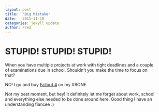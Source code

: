 ```yaml
---
layout: post
title:  "Big Mistake"
date:   2015-11-10
categories: jekyll update
author: Fred
---
```

# STUPID! STUPID! STUPID!

When you have multiple projects at work with tight deadlines and a couple of
examinations due in school. Shouldn't you make the time to focus on that?

NO!
I go and buy [Fallout 4][fallout-home] on my XBONE.

Not my best moment, but hey! it definitely let me forget about work, school and
everything else needed to be done around here.
Good thing I have an understanding fiancee :)





[fallout-home]:   http://www.bethsoft.com/en-gb/fallout_4